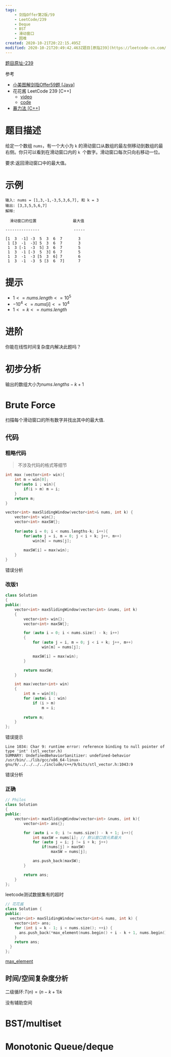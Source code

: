 ```yaml
---
tags:
    - 剑指Offer第2版/59
    - LeetCode/239
    - Deque
	- BST
	- 滑动窗口
    - 困难
created: 2020-10-21T20:22:15.495Z
modified: 2020-10-21T20:49:42.463Z题目[原指239](https://leetcode-cn.com/problems/sliding-window-maximum/
---
```

[题目原址-239](https://leetcode-cn.com/problems/sliding-window-maximum/)

参考

- [小美图解剑指Offer59题 [Java]](https://www.bilibili.com/video/BV1YV411o7Gr/)
- 花花酱 LeetCode 239 [C++]
  - [video](https://www.bilibili.com/video/BV1WW411C763)
  - [code](https://zxi.mytechroad.com/blog/heap/leetcode-239-sliding-window-maximum/)
- [暴力法 [C++]](https://leetcode-cn.com/problems/sliding-window-maximum/solution/c-bao-li-fa-shuang-duan-dui-lie-dp-by-yizhe-shi/)

# 题目描述

给定一个数组 `nums`，有一个大小为 `k` 的滑动窗口从数组的最左侧移动到数组的最右侧。你只可以看到在滑动窗口内的 `k `个数字。滑动窗口每次只向右移动一位。

要求:返回滑动窗口中的最大值。

# 示例

```
输入: nums = [1,3,-1,-3,5,3,6,7], 和 k = 3
输出: [3,3,5,5,6,7] 
解释: 

  滑动窗口的位置                最大值

---------------               -----

[1  3  -1] -3  5  3  6  7       3
 1 [3  -1  -3] 5  3  6  7       3
 1  3 [-1  -3  5] 3  6  7       5
 1  3  -1 [-3  5  3] 6  7       5
 1  3  -1  -3 [5  3  6] 7       6
 1  3  -1  -3  5 [3  6  7]      7
```

# 提示

- $1 <= nums.length <= 10^5$
- $-10^4 <= nums[i] <= 10^4$
- $1 <= k <= nums.length$

# 进阶

你能在线性时间复杂度内解决此题吗？

# 初步分析

输出的数组大小为$nums.lengths-k+1$

# Brute Force

扫描每个滑动窗口的所有数字并找出其中的最大值.

## 代码

### 粗略代码

> 不涉及代码的格式等细节

```C++
int max (vector<int> win){	
	int m = win[0];
	for(auto i ; win){
		if(i > m) m = i;
	}
	return m;
} 

vector<int> maxSlidingWindow(vector<int>& nums, int k) {
	vector<int> win{};
	vector<int> maxSW{};
	
	for(auto i = 0; i < nums.lengths-k; i++){
		for(auto j = i, m = 0; j < i + k; j++, m++)
			win[m] = nums[j];	
		
		maxSW[i] = max(win);
	}
}
```

错误分析



### 改版1

```c++
class Solution
{
public:
    vector<int> maxSlidingWindow(vector<int> &nums, int k)
    {
        vector<int> win{};
        vector<int> maxSW{};

        for (auto i = 0; i < nums.size() - k; i++)
        {
            for (auto j = i, m = 0; j < i + k; j++, m++)
                win[m] = nums[j];

            maxSW[i] = max(win);
        }

        return maxSW;
    }

    int max(vector<int> win)
    {
        int m = win[0];
        for (auto& i : win)
            if (i > m)
                m = i;
        
        return m;
    }
};
```

错误提示

```
Line 1034: Char 9: runtime error: reference binding to null pointer of type 'int' (stl_vector.h)
SUMMARY: UndefinedBehaviorSanitizer: undefined-behavior /usr/bin/../lib/gcc/x86_64-linux-gnu/9/../../../../include/c++/9/bits/stl_vector.h:1043:9
```

错误分析

### 正确

```C++
// Philos
class Solution
{
public:
    vector<int> maxSlidingWindow(vector<int> &nums, int k){
        vector<int> ans{};

        for (auto i = 0; i != nums.size() - k + 1; i++){
            int maxSW = nums[i]; // 默认窗口首元素最大
            for (auto j = i; j != i + k; j++)
                if(nums[j] > maxSW)
                    maxSW = nums[j];

            ans.push_back(maxSW);
        }

        return ans;
    }
};
```

leetcode测试数据集有的超时

```c++
// 花花酱
class Solution {
public:
  vector<int> maxSlidingWindow(vector<int>& nums, int k) {    
    vector<int> ans;
    for (int i = k - 1; i < nums.size(); ++i) {
      ans.push_back(*max_element(nums.begin() + i - k + 1, nums.begin() + i + 1));
    }
    return ans;
  }
};
```

[max_element](https://en.cppreference.com/w/cpp/algorithm/max_element)

## 时间/空间复杂度分析

二级循环:$T(n)=(n-k+1)k$

没有辅助空间

# BST/multiset

# Monotonic Queue/deque